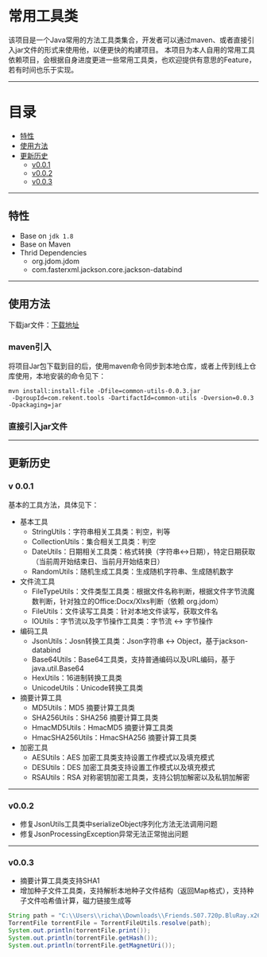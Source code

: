 # 常用工具类
该项目是一个Java常用的方法工具类集合，开发者可以通过maven、或者直接引入jar文件的形式来使用他，以便更快的构建项目。
本项目为本人自用的常用工具依赖项目，会根据自身进度更进一些常用工具类，也欢迎提供有意思的Feature，若有时间也乐于实现。

---
目录
=============

- [特性](#特性)
- [使用方法](#使用方法)
- [更新历史](#更新历史)
	- [v0.0.1](#v0.0.1)
	- [v0.0.2](#v0.0.2)
	- [v0.0.3](#0.0.3) 	

---

## 特性
- Base on `jdk 1.8`
- Base on Maven
- Thrid Dependencies
  - org.jdom.jdom
  - com.fasterxml.jackson.core.jackson-databind

---

## 使用方法
下载jar文件：[下载地址](https://github.com/Rekent/common-utils/releases)

### maven引入
将项目Jar包下载到目的后，使用maven命令同步到本地仓库，或者上传到线上仓库使用，本地安装的命令见下：
```
mvn install:install-file -Dfile=common-utils-0.0.3.jar
 -DgroupId=com.rekent.tools -DartifactId=common-utils -Dversion=0.0.3 -Dpackaging=jar
```

### 直接引入jar文件

---

## 更新历史

### v 0.0.1 

基本的工具方法，具体见下：
- 基本工具
	-  StringUtils：字符串相关工具类：判空，判等
	- CollectionUtils：集合相关工具类：判空
	- DateUtils：日期相关工具类：格式转换（字符串<->日期），特定日期获取（当前周开始结束日、当前月开始结束日）
	- RandomUtils：随机生成工具类：生成随机字符串、生成随机数字
- 文件流工具
	- FileTypeUtils：文件类型工具类：根据文件名称判断，根据文件字节流魔数判断，针对独立的Office:Docx/Xlxs判断（依赖 org.jdom）
	- FileUtils：文件读写工具类：针对本地文件读写，获取文件名
	- IOUtils：字节流以及字节操作工具类：字节流 <-> 字节操作
- 编码工具
	- JsonUtils：Josn转换工具类：Json字符串 <-> Object，基于jackson-databind
	- Base64Utils：Base64工具类，支持普通编码以及URL编码，基于java.util.Base64
	- HexUtils：16进制转换工具类
	- UnicodeUtils：Unicode转换工具类
- 摘要计算工具
	- MD5Utils：MD5 摘要计算工具类
	- SHA256Utils：SHA256 摘要计算工具类
	- HmacMD5Utils：HmacMD5 摘要计算工具类
	- HmacSHA256Utils：HmacSHA256 摘要计算工具类
- 加密工具
	- AESUtils：AES 加密工具类支持设置工作模式以及填充模式
	- DESUtils：DES 加密工具类支持设置工作模式以及填充模式
	- RSAUtils：RSA 对称密钥加密工具类，支持公钥加解密以及私钥加解密

---

### v0.0.2
- 修复JsonUtils工具类中serializeObject序列化方法无法调用问题
- 修复JsonProcessingException异常无法正常抛出问题

---

### v0.0.3
- 摘要计算工具类支持SHA1
- 增加种子文件工具类，支持解析本地种子文件结构（返回Map格式），支持种子文件哈希值计算，磁力链接生成等

```java
String path = "C:\\Users\\richa\\Downloads\\Friends.S07.720p.BluRay.x264-PSYCHD[btbtt.co].torrent";
TorrentFile torrentFile = TorrentFileUtils.resolve(path);
System.out.println(torrentFile.print());
System.out.println(torrentFile.getHash());
System.out.println(torrentFile.getMagnetUri());
```
